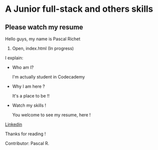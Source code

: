 # A Junior full-stack and others skills 

## Please watch my resume

Hello guys, my name is Pascal Richet

1. Open, index.html (In progress)

I explain:

* Who am I?

	I'm actually student in Codecademy

* Why I am here ?

	It's a place to be !!

* Watch my skills !

	You welcome to see my resume, here !


[Linkedin](https://www.linkedin.com/in/pascal-richet-it-student)

Thanks for reading !

Contributor: Pascal R.
